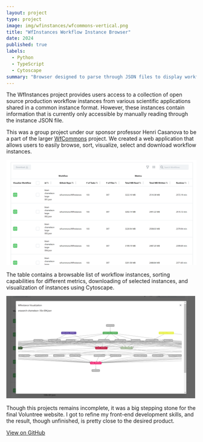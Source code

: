 ```yaml
---
layout: project
type: project
image: img/wfinstances/wfcommons-vertical.png
title: "WfInstances Workflow Instance Browser"
date: 2024
published: true
labels:
  - Python
  - TypeScript
  - Cytoscape
summary: "Browser designed to parse through JSON files to display workflow metrics for the WfCommons framework."
---
```


The WfInstances project provides users access to a collection of open source production workflow instances from various scientific applications shared in a common instance format. However, these instances contain information that is currently only accessible by manually reading through the instance JSON file.

This was a group project under our sponsor professor Henri Casanova to be a part of the larger [WfCommons](https://wfcommons.org/) project. We created a web application that allows users to easily browse, sort, visualize, select and download workflow instances.

<img width="700px"
class="mx-auto d-block center-justify"
src="../img/wfinstances/wfinstances_table.png" >

The table contains a browsable list of workflow instances, sorting capabilities for different metrics, downloading of selected instances, and visualization of instances using Cytoscape.

<img width="500px"
class="mx-auto d-block center-justify"
src="../img/wfinstances/wfinstances_vis.png" >

Though this projects remains incomplete, it was a big stepping stone for the final Voluntree website. I got to refine my front-end development skills, and the result, though unfinished, is pretty close to the desired product.

<a href="https://github.com/ICS496WfCommons/wfinstances-browser" class="btn btn-outline-dark">View on GitHub</a>